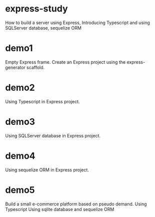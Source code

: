 # express-study

How to build a server using Express, Introducing Typescript and using SQLServer database, sequelize ORM

# demo1

Empty Express frame.
Create an Express project using the express-generator scaffold.

# demo2

Using Typescript in Express project.

# demo3

Using SQLServer database in Express project.

# demo4

Using sequelize ORM in Express project.

# demo5

Build a small e-commerce platform based on pseudo demand.
Using Typescript
Using sqlite database and sequelize ORM
